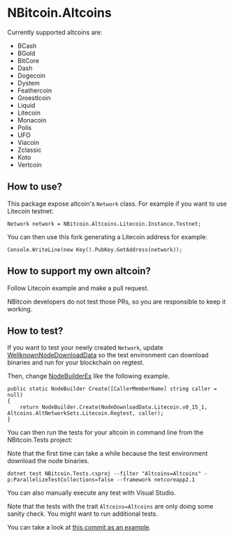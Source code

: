 # NBitcoin.Altcoins

Currently supported altcoins are:

* BCash
* BGold
* BitCore
* Dash
* Dogecoin
* Dystem
* Feathercoin
* Groestlcoin
* Liquid
* Litecoin
* Monacoin
* Polis
* UFO
* Viacoin
* Zclassic
* Koto
* Vertcoin

## How to use?

This package expose altcoin's `Network` class.
For example if you want to use Litecoin testnet:

```
Network network = NBitcoin.Altcoins.Litecoin.Instance.Testnet;
```

You can then use this fork generating a Litecoin address for example:

```
Console.WriteLine(new Key().PubKey.GetAddress(network));
```

## How to support my own altcoin?

Follow Litecoin example and make a pull request.

NBitcoin developers do not test those PRs, so you are responsible to keep it working.

## How to test?

If you want to test your newly created `Network`, update [WellknownNodeDownloadData](../NBitcoin.Tests/WellknownNodeDownloadData.cs) so the test environment can download binaries and run for your blockchain on regtest.

Then, change [NodeBuilderEx](../NBitcoin.Tests/NodeBuilderEx.cs) like the following example.

```
public static NodeBuilder Create([CallerMemberName] string caller = null)
{
	return NodeBuilder.Create(NodeDownloadData.Litecoin.v0_15_1, Altcoins.AltNetworkSets.Litecoin.Regtest, caller);
}
```

You can then run the tests for your altcoin in command line from the NBitcoin.Tests project:

Note that the first time can take a while because the test environment download the node binaries.

```
dotnet test NBitcoin.Tests.csproj --filter "Altcoins=Altcoins" -p:ParallelizeTestCollections=false --framework netcoreapp2.1
```

You can also manually execute any test with Visual Studio.

Note that the tests with the trait `Altcoins=Altcoins` are only doing some sanity check. You might want to run additional tests.

You can take a look at [this commit as an example](https://github.com/MetacoSA/NBitcoin/commit/e075d1549ddd356f112cb3322c240490382c757e).
